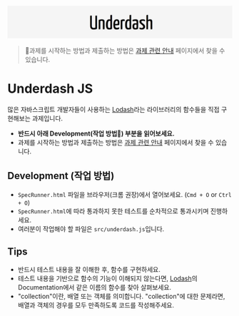 ![Underdash](/underdash.png)

> 🚨과제를 시작하는 방법과 제출하는 방법은 [과제 관련 안내](https://www.notion.so/vanillacoding/9b7bb71aa95f4bd4906e7496d6ad8db3) 페이지에서 찾을 수 있습니다.

# Underdash JS

많은 자바스크립트 개발자들이 사용하는 [Lodash](https://lodash.com/)라는 라이브러리의 함수들을 직접 구현해보는 과제입니다.

- **반드시 아래 Development(작업 방법) 부분을 읽어보세요.**
- 과제를 시작하는 방법과 제출하는 방법은 [과제 관련 안내](https://www.notion.so/vanillacoding/9b7bb71aa95f4bd4906e7496d6ad8db3) 페이지에서 찾을 수 있습니다.

## Development (작업 방법)

- `SpecRunner.html` 파일을 브라우저(크롬 권장)에서 열어보세요. (`Cmd + O` or `Ctrl + O`)
- `SpecRunner.html`에 따라 통과하지 못한 테스트를 순차적으로 통과시키며 진행하세요.
- 여러분이 작업해야 할 파일은 `src/underdash.js`입니다.

## Tips

- 반드시 테스트 내용을 잘 이해한 후, 함수를 구현하세요.
- 테스트 내용을 기반으로 함수의 기능이 이해되지 않는다면, [Lodash](https://lodash.com/)의 Documentation에서 같은 이름의 함수를 찾아 살펴보세요.
- "collection"이란, 배열 또는 객체를 의미합니다. "collection"에 대한 문제라면, 배열과 객체의 경우를 모두 만족하도록 코드를 작성해주세요.
